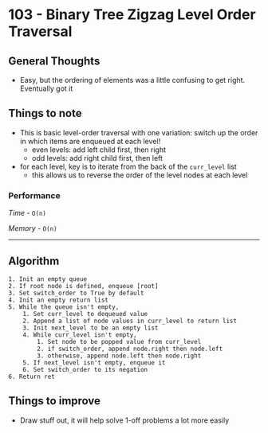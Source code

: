 # 103 - Binary Tree Zigzag Level Order Traversal

## General Thoughts
- Easy, but the ordering of elements was a little confusing to get right. Eventually got it 

## Things to note
- This is basic level-order traversal with one variation: switch up the order in which items are enqueued at each level!
    - even levels: add left child first, then right
    - odd levels: add right child first, then left
- for each level, key is to iterate from the back of the `curr_level` list
    - this allows us to reverse the order of the level nodes at each level

### Performance

*Time* - `O(n)`

*Memory* - `O(n)`

---

## Algorithm
```
1. Init an empty queue
2. If root node is defined, enqueue [root]
3. Set switch_order to True by default
4. Init an empty return list
5. While the queue isn't empty,
    1. Set curr_level to dequeued value
    2. Append a list of node values in curr_level to return list
    3. Init next_level to be an empty list
    4. While curr_level isn't empty,
        1. Set node to be popped value from curr_level
        2. if switch_order, append node.right then node.left
        3. otherwise, append node.left then node.right
    5. If next_level isn't empty, enqueue it
    6. Set switch_order to its negation
6. Return ret
```
## Things to improve
- Draw stuff out, it will help solve 1-off problems a lot more easily